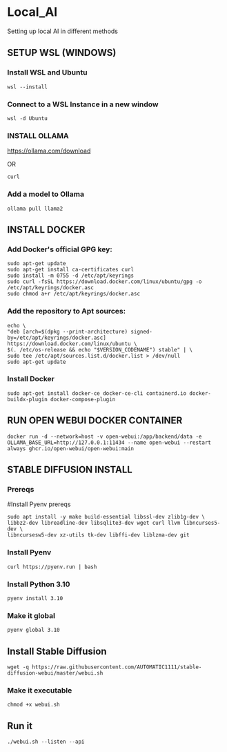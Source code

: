 # Local_AI
Setting up local AI in different methods


## SETUP WSL (WINDOWS)

### Install WSL and Ubuntu

`wsl --install`

### Connect to a WSL Instance in a new window

`wsl -d Ubuntu`

### INSTALL OLLAMA

https://ollama.com/download

OR

`
curl
`

### Add a model to Ollama

`ollama pull llama2`

## INSTALL DOCKER

### Add Docker's official GPG key:
```
sudo apt-get update
sudo apt-get install ca-certificates curl
sudo install -m 0755 -d /etc/apt/keyrings
sudo curl -fsSL https://download.docker.com/linux/ubuntu/gpg -o /etc/apt/keyrings/docker.asc
sudo chmod a+r /etc/apt/keyrings/docker.asc
```

### Add the repository to Apt sources:
```
echo \
"deb [arch=$(dpkg --print-architecture) signed-by=/etc/apt/keyrings/docker.asc] https://download.docker.com/linux/ubuntu \
$(. /etc/os-release && echo "$VERSION_CODENAME") stable" | \
sudo tee /etc/apt/sources.list.d/docker.list > /dev/null
sudo apt-get update
```

### Install Docker
`sudo apt-get install docker-ce docker-ce-cli containerd.io docker-buildx-plugin docker-compose-plugin`

## RUN OPEN WEBUI DOCKER CONTAINER

`docker run -d --network=host -v open-webui:/app/backend/data -e OLLAMA_BASE_URL=http://127.0.0.1:11434 --name open-webui --restart always ghcr.io/open-webui/open-webui:main`

## STABLE DIFFUSION INSTALL

### Prereqs

#Install Pyenv prereqs
```
sudo apt install -y make build-essential libssl-dev zlib1g-dev \
libbz2-dev libreadline-dev libsqlite3-dev wget curl llvm libncurses5-dev \
libncursesw5-dev xz-utils tk-dev libffi-dev liblzma-dev git
```
### Install Pyenv

`curl https://pyenv.run | bash`

### Install Python 3.10

`pyenv install 3.10`

### Make it global

`pyenv global 3.10`

 

## Install Stable Diffusion

`wget -q https://raw.githubusercontent.com/AUTOMATIC1111/stable-diffusion-webui/master/webui.sh`

### Make it executable

`chmod +x webui.sh`

## Run it

`./webui.sh --listen --api`
